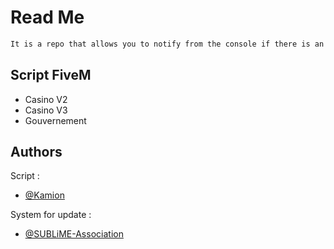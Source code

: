 
# Read Me

```bash
It is a repo that allows you to notify from the console if there is an update on a script.

```

## Script FiveM

- Casino V2
- Casino V3
- Gouvernement

## Authors

Script :
- [@Kamion](https://github.com/Kamionn)

System for update : 
- [@SUBLiME-Association](https://github.com/SUBLiME-Association)
